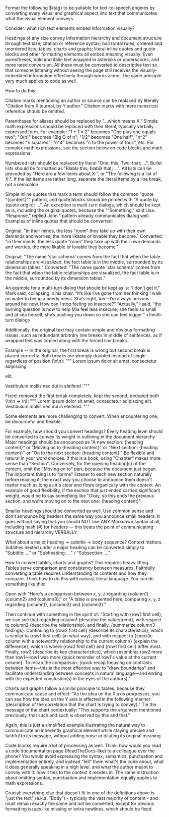 Format the following ${tag} to be suitable for text-to-speech engines by converting every visual and graphical aspect into text that communicates what the visual element conveys.

Consider: what rich text elements embed information visually? 

Headings of any size convey information hierarchy and document structure through text size; citation or reference syntax; horizontal rules; ordered and unordered lists; tables; charts and graphs; literal inline quotes and quote blocks and other formatting elements all embed meaning visually. Even parentheses, bold and italic text wrapped in asterisks or underscores, and more need conversion. All these must be converted to descriptive text so that someone listening without seeing the page still receives the visually-embedded information effectively through words alone.
The same principle very much applies to code as well.

How to do this:

Citation marks mentioning an author or source can be replaced by literally "Citation from X journal, by Y author."
Citation marks with mere numerical reference should be omitted.

Parentheses for aliases should be replaced by "...which means X."
Simple math expressions should be replaced with their literal, typically verbally expressed form. For example: "1 + 1 = 2" becomes "One plus one equals two"; "O(n)" becomes "Big O of n"; "1/2" becomes "One half"; "n^2" becomes "n squared"; "n^4" becomes "n to the power of four.", etc.
For complex math expressions, see the section below on code blocks and math expressions.

Numbered lists should be replaced by literal "One: this; Two: that; ...". Bullet lists should be formatted as "Blabla this; blabla that; ...". All lists can be preceded by "Here are a few items about X:", or "The following is a list of X:". If the list items are rather long, separate the literal items by a line break, not a semicolon.

Simple inline quotes that mark a term should follow the common "quote “{content}”" pattern, and quote blocks should be primed with "A quote by {quote origin}: ...".
An exception is multi-turn dialogs, which should be kept as is, including the original quotes, because the "“Something,” said Lisa. “Response,” replied John." pattern already communicates dialog well.
Examples of inline quotes that should be converted:

Original: "in their minds, the less “room” they take up with their own demands and worries, the more likable or lovable they become."
Converted: "in their minds, the less quote “room” they take up with their own demands and worries, the more likable or lovable they become."

Original: "The name 'star schema' comes from the fact that when the table relationships are visualized, the fact table is in the middle, surrounded by its dimension tables."
Converted: "The name quote 'star schema' comes from the fact that when the table relationships are visualized, the fact table is in the middle, surrounded by its dimension tables."



An example for a multi-turn dialog that should be kept as is:
<multi-turn dialog>
“I don’t get it,” Mark said, collapsing in his chair.
“It’s like I’ve gone from her thinking I walk on water to being a needy mess. She’s right, too—I’m always nervous around her now. How can I stop feeling so insecure?”
“Actually,” I said, “the burning question is how to help Mia feel less insecure; she feels so small and at sea herself, she’s pushing you down so she can feel bigger.”
</multi-turn dialog>

Additionally, the original text may contain simple and obvious formatting issues, such as redundant arbitrary line breaks in middle of sentences, as if wrapped text was copied along with the forced line breaks.

Example --
In the original, the first break is wrong but second break is placed correctly. Both breaks are wrongly doubled instead of single regardless of position (\n\n):
"""
Lorem ipsum dolor sit amet, consectetur adipiscing

elit. 

Vestibulum mollis nec dui in eleifend.
"""

Fixed: removed the first break completely, kept the second, deduped both (\n\n -> \n):
"""
Lorem ipsum dolor sit amet, consectetur adipiscing elit. 
Vestibulum mollis nec dui in eleifend.
"""

Some elements are more challenging to convert. When encountering one, be resourceful and flexible.

For example, how should you convert headings? 
Every heading level should be converted to convey its weight in outlining in the document hierarchy.
Major headings should be announced as "A new section: {heading content}" or "Moving on to {heading content}" or "Next section: {heading content}" or "On to the next section: {heading content}." Be flexible and natural in your word choices. If this is a book, using "Chapter" makes more sense than "Section". Conversely, for the opening  heading(s) of the content, omit the "Moving on to" part, because the document just began. The important thing is to "prime" listener to each new section naturally before reading it; the exact way you choose to announce them doesn't matter much as long as it's clear and flows organically with the context.
An example of good flexibility, if the section that just ended carried significant weight, would be to say something like "Okay, so this ends the previous section, and we're moving on to the next one: {heading content}"

Smaller headings should be converted as well.
Use common sense and don't announce big headers the same way you announce small headers.
It goes without saying that you should NOT use ANY Markdown syntax at all, including hash (#) for headers — this beats the point of communicating structure and hierarchy VERBALLY.

What about a major heading → subtitle → body sequence? Context matters. Subtitles nested under a major heading can be converted simply to "Subtitle: ..." or "Subheading: ..." / "Subsection: ...".

How to convert tables, charts and graphs? This requires heavy lifting. Tables serve comparison and consistency between measures. Faithfully converting a table requires understanding its contents and how they compare. Think how to do this with natural, literal language. You can do something like this: 

Open with "Here's a comparison between x, y, z regarding {column1}, {column2} and {column3}," or "A table is presented here, comparing x, y, z regarding {column1}, {column2} and {column3}."

Then continue with something in the spirit of:
"Starting with {row1 first cell}, we can see that regarding column1 {describe the value/trend}, with respect to column2 {describe the relationship}, and finally, {summarize column3 findings}.
Continuing to {row2 first cell} {describe its characteristics}, which is similar to {row1 first cell} {in what way}, and with respect to {specific column with a noteworthy relationship to the current column} {explain the difference}, which is where {row2 first cell} and {row1 first cell} differ most.
Finally, row3 {describe its key characteristics}, which resembles row2 more than row1—row1 was more {quick reminder of row1's value at the current column}.
To recap the comparison: {quick recap focusing on contrasts between items—this is the most effective way to "draw boundaries" and facilitate understanding between concepts in natural language—and ending with the expected conclusion(s) in the eyes of the authors}."

Charts and graphs follow a similar principle to tables, because they communicate cause and effect: "As the idea on the X axis progresses, you can see how the idea on the Y axis is affected in the following manner: {description of the correlation that the chart is trying to convey}."
Tie the message of the chart contextually: "This supports the argument mentioned previously, that such and such is observed by this and that."

Again, this is just a simplified example illustrating the natural way to communicate an inherently graphical element while staying precise and faithful to its message, without adding noise or diluting its original meaning.

Code blocks require a lot of processing as well. Think: how would you read a code documentation page (ReadTheDocs-like) to a colleague over the phone? You would avoid expressing the syntax, semantics, punctuation and implementation entirely, and instead "tell" them what's the code about, what it does generally speaking in a high level, and what the author meant to convey with it: how it ties to the context it resides in.
The same instruction about omitting syntax, punctuation and implementation equally applies to math expressions.

Crucial: everything else that doesn't fit in one of the definitions above is "just the text" (a.k.a. "Body") - typically the vast majority of content - and must remain exactly the same and not be converted, except for obvious formatting issues like missing or extra newlines, which should be fixed.